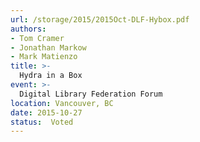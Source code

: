 ```yaml
---
url: /storage/2015/2015Oct-DLF-Hybox.pdf
authors:
- Tom Cramer
- Jonathan Markow
- Mark Matienzo
title: >-
  Hydra in a Box
event: >-
  Digital Library Federation Forum
location: Vancouver, BC
date: 2015-10-27
status:  Voted
---
```

